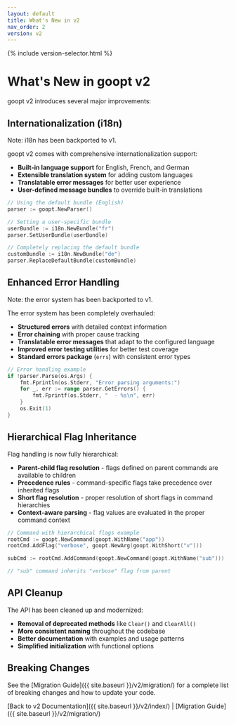 ```yaml
---
layout: default
title: What's New in v2
nav_order: 2
version: v2
---
```


{% include version-selector.html %}

# What's New in goopt v2

goopt v2 introduces several major improvements:

## Internationalization (i18n)
Note: i18n has been backported to v1.

goopt v2 comes with comprehensive internationalization support:

- **Built-in language support** for English, French, and German
- **Extensible translation system** for adding custom languages
- **Translatable error messages** for better user experience
- **User-defined message bundles** to override built-in translations

```go
// Using the default bundle (English)
parser := goopt.NewParser()

// Setting a user-specific bundle
userBundle := i18n.NewBundle("fr")
parser.SetUserBundle(userBundle)

// Completely replacing the default bundle
customBundle := i18n.NewBundle("de")
parser.ReplaceDefaultBundle(customBundle)
```

## Enhanced Error Handling
Note: the error system has been backported to v1.

The error system has been completely overhauled:

- **Structured errors** with detailed context information
- **Error chaining** with proper cause tracking
- **Translatable error messages** that adapt to the configured language
- **Improved error testing utilities** for better test coverage
- **Standard errors package** (`errs`) with consistent error types

```go
// Error handling example
if !parser.Parse(os.Args) {
    fmt.Fprintln(os.Stderr, "Error parsing arguments:")
    for _, err := range parser.GetErrors() {
        fmt.Fprintf(os.Stderr, "  - %s\n", err)
    }
    os.Exit(1)
}
```

## Hierarchical Flag Inheritance

Flag handling is now fully hierarchical:

- **Parent-child flag resolution** - flags defined on parent commands are available to children
- **Precedence rules** - command-specific flags take precedence over inherited flags
- **Short flag resolution** - proper resolution of short flags in command hierarchies
- **Context-aware parsing** - flag values are evaluated in the proper command context

```go
// Command with hierarchical flags example
rootCmd := goopt.NewCommand(goopt.WithName("app"))
rootCmd.AddFlag("verbose", goopt.NewArg(goopt.WithShort("v")))

subCmd := rootCmd.AddCommand(goopt.NewCommand(goopt.WithName("sub")))

// "sub" command inherits "verbose" flag from parent
```

## API Cleanup

The API has been cleaned up and modernized:

- **Removal of deprecated methods** like `Clear()` and `ClearAll()`
- **More consistent naming** throughout the codebase
- **Better documentation** with examples and usage patterns
- **Simplified initialization** with functional options

## Breaking Changes

See the [Migration Guide]({{ site.baseurl }}/v2/migration/) for a complete list of breaking changes and how to update your code.

[Back to v2 Documentation]({{ site.baseurl }}/v2/index/) | [Migration Guide]({{ site.baseurl }}/v2/migration/)